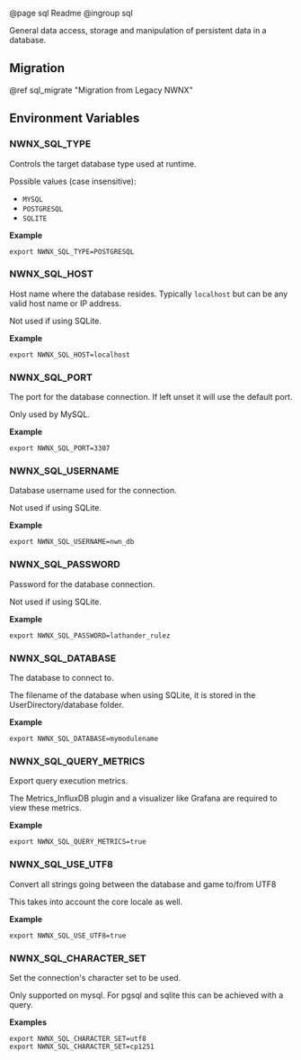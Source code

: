 @page sql Readme
@ingroup sql

General data access, storage and manipulation of persistent data in a database.

## Migration
@ref sql_migrate "Migration from Legacy NWNX"

## Environment Variables

### NWNX_SQL_TYPE

Controls the target database type used at runtime.

Possible values (case insensitive):

* ``MYSQL``
* ``POSTGRESQL``
* ``SQLITE``

__Example__

```
export NWNX_SQL_TYPE=POSTGRESQL
```

### NWNX_SQL_HOST

Host name where the database resides.  Typically ``localhost`` but can be any valid host name or IP address.

Not used if using SQLite.

__Example__

```
export NWNX_SQL_HOST=localhost
```

### NWNX_SQL_PORT

The port for the database connection. If left unset it will use the default port.

Only used by MySQL.

__Example__

```
export NWNX_SQL_PORT=3307
```

### NWNX_SQL_USERNAME

Database username used for the connection.

Not used if using SQLite.

__Example__

```
export NWNX_SQL_USERNAME=nwn_db
```

### NWNX_SQL_PASSWORD

Password for the database connection.

Not used if using SQLite.

__Example__

```
export NWNX_SQL_PASSWORD=lathander_rulez
```

### NWNX_SQL_DATABASE

The database to connect to.

The filename of the database when using SQLite, it is stored in the UserDirectory/database folder.

__Example__

```
export NWNX_SQL_DATABASE=mymodulename
```

### NWNX_SQL_QUERY_METRICS

Export query execution metrics.

The Metrics_InfluxDB plugin and a visualizer like Grafana are required to view these metrics.

__Example__

```
export NWNX_SQL_QUERY_METRICS=true
```

### NWNX_SQL_USE_UTF8

Convert all strings going between the database and game to/from UTF8

This takes into account the core locale as well.

__Example__

```
export NWNX_SQL_USE_UTF8=true
```

### NWNX_SQL_CHARACTER_SET

Set the connection's character set to be used.

Only supported on mysql. For pgsql and sqlite this can be achieved with a query.

__Examples__

```
export NWNX_SQL_CHARACTER_SET=utf8
export NWNX_SQL_CHARACTER_SET=cp1251
```
